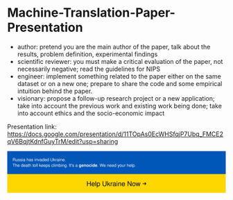 # Machine-Translation-Paper-Presentation

- author: pretend you are the main author of the paper, talk about the results, problem definition, experimental findings
- scientific reviewer: you must make a critical evaluation of the paper, not necessarily negative; read the guidelines for NIPS
- engineer: implement something related to the paper either on the same dataset or on a new one; prepare to share the code and some empirical intuition behind the paper.
- visionary: propose a follow-up research project or a new application; take into account the previous work and existing work being done; take into account ethics and the socio-economic impact


Presentation link: https://docs.google.com/presentation/d/11TOpAs0EcWHSfqjP7Ubq_FMCE2qV6BqjtKdnfGuyTrM/edit?usp=sharing

[![Stand With Ukraine](https://raw.githubusercontent.com/vshymanskyy/StandWithUkraine/main/banner2-direct.svg)](https://stand-with-ukraine.pp.ua)
